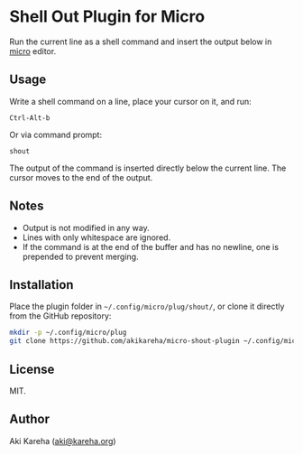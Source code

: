 # Shell Out Plugin for Micro

Run the current line as a shell command and insert the output below in
[micro](https://micro-editor.github.io/) editor.

## Usage

Write a shell command on a line, place your cursor on it, and run:

`Ctrl-Alt-b`

Or via command prompt:

```
shout
```

The output of the command is inserted directly below the current line. The
cursor moves to the end of the output.

## Notes

- Output is not modified in any way.
- Lines with only whitespace are ignored.
- If the command is at the end of the buffer and has no newline, one is
prepended to prevent merging.

## Installation

Place the plugin folder in `~/.config/micro/plug/shout/`, or clone it directly
from the GitHub repository:

```sh
mkdir -p ~/.config/micro/plug
git clone https://github.com/akikareha/micro-shout-plugin ~/.config/micro/plug/shout
```

## License

MIT.

## Author

Aki Kareha (aki@kareha.org)
